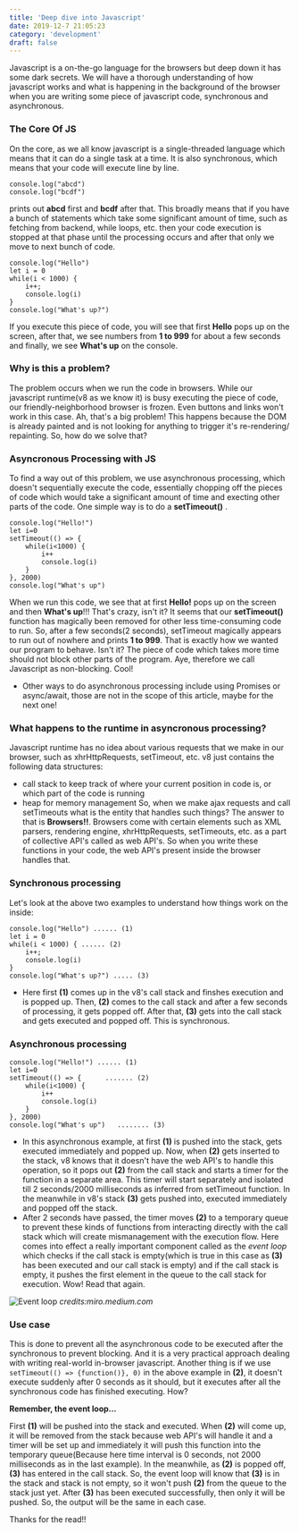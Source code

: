 ```yaml
---
title: 'Deep dive into Javascript'
date: 2019-12-7 21:05:23
category: 'development'
draft: false
---
```


Javascript is a on-the-go language for the browsers but deep down it has some dark secrets. We will have a thorough understanding of how javascript works and what is happening in the background of the browser when you are writing some piece of javascript code, synchronous and asynchronous.

### The Core Of JS

On the core, as we all know javascript is a single-threaded language which means that it can do a single task at a time. It is also synchronous, which means that your code will execute line by line.

```
console.log("abcd")
console.log("bcdf")
```

prints out **abcd** first and **bcdf** after that. This broadly means that if you have a bunch of statements which take some significant amount of time, such as fetching from backend, while loops, etc. then your code execution is stopped at that phase until the processing occurs and after that only we move to next bunch of code.

```
console.log("Hello")
let i = 0
while(i < 1000) {
    i++;
    console.log(i)
}
console.log("What's up?")
```

If you execute this piece of code, you will see that first **Hello** pops up on the screen, after that, we see numbers from **1 to 999** for about a few seconds and finally, we see **What's up** on the console.

### Why is this a problem?

The problem occurs when we run the code in browsers. While our javascript runtime(v8 as we know it) is busy executing the piece of code, our friendly-neighborhood browser is frozen. Even buttons and links won't work in this case. Ah, that's a big problem! This happens because the DOM is already painted and is not looking for anything to trigger it's re-rendering/ repainting. So, how do we solve that?

### Asyncronous Processing with JS

To find a way out of this problem, we use asynchronous processing, which doesn't sequentially execute the code, essentially chopping off the pieces of code which would take a significant amount of time and execting other parts of the code. One simple way is to do a **setTimeout()** .

```
console.log("Hello!")
let i=0
setTimeout(() => {
    while(i<1000) {
        i++
        console.log(i)
    }
}, 2000)
console.log("What's up")
```

When we run this code, we see that at first **Hello!** pops up on the screen and then **What's up**!!! That's crazy, isn't it? It seems that our **setTimeout()** function has magically been removed for other less time-consuming code to run. So, after a few seconds(2 seconds), setTimeout magically appears to run out of nowhere and prints **1 to 999**. That is exactly how we wanted our program to behave. Isn't it? The piece of code which takes more time should not block other parts of the program. Aye, therefore we call Javascript as non-blocking. Cool!

- Other ways to do asynchronous processing include using Promises or async/await, those are not in the scope of this article, maybe for the next one!

### What happens to the runtime in asyncronous processing?

Javascript runtime has no idea about various requests that we make in our browser, such as xhrHttpRequests, setTimeout, etc. v8 just contains the following data structures:

- call stack to keep track of where your current position in code is, or which part of the code is running
- heap for memory management
  So, when we make ajax requests and call setTimeouts what is the entity that handles such things? The answer to that is **Browsers!!**. Browsers come with certain elements such as XML parsers, rendering engine, xhrHttpRequests, setTimeouts, etc. as a part of collective API's called as web API's. So when you write these functions in your code, the web API's present inside the browser handles that.

### Synchronous processing

Let's look at the above two examples to understand how things work on the inside:

```
console.log("Hello") ...... (1)
let i = 0
while(i < 1000) { ...... (2)
    i++;
    console.log(i)
}
console.log("What's up?") ..... (3)
```

- Here first **(1)** comes up in the v8's call stack and finshes execution and is popped up. Then,
  **(2)** comes to the call stack and after a few seconds of processing, it gets popped off. After that, **(3)** gets into the call stack and gets executed and popped off. This is synchronous.

### Asynchronous processing

```
console.log("Hello!") ...... (1)
let i=0
setTimeout(() => {      ....... (2)
    while(i<1000) {
        i++
        console.log(i)
    }
}, 2000)
console.log("What's up")   ........ (3)
```

- In this asynchronous example, at first **(1)** is pushed into the stack, gets executed immediately and popped up. Now, when **(2)** gets inserted to the stack, v8 knows that it doesn't have the web API's to handle this operation, so it pops out **(2)** from the call stack and starts a timer for the function in a separate area. This timer will start separately and isolated till 2 seconds/2000 milliseconds as inferred from setTimeout function. In the meanwhile in v8's stack **(3)** gets pushed into, executed immediately and popped off the stack.
- After 2 seconds have passed, the timer moves **(2)** to a temporary queue to prevent these kinds of functions from interacting directly with the call stack which will create mismanagement with the execution flow. Here comes into effect a really important component called as the _event loop_ which checks if the call stack is empty(which is true in this case as **(3)** has been executed and our call stack is empty) and if the call stack is empty, it pushes the first element in the queue to the call stack for execution. Wow! Read that again.

![Event loop](https://miro.medium.com/max/2100/1*iHhUyO4DliDwa6x_cO5E3A.gif)
_credits:miro.medium.com_

### Use case

This is done to prevent all the asynchronous code to be executed after the synchronous to prevent blocking. And it is a very practical approach dealing with writing real-world in-browser javascript.
Another thing is if we use `setTimeout(() => {function()}, 0)` in the above example in **(2)**, it doesn't execute suddenly after 0 seconds as it should, but it executes after all the synchronous code has finished executing. How?

**Remember, the event loop...**

First **(1)** will be pushed into the stack and executed. When **(2)** will come up, it will be removed from the stack because web API's will handle it and a timer will be set up and immediately it will push this function into the temporary queue(Because here time interval is 0 seconds, not 2000 milliseconds as in the last example). In the meanwhile, as **(2)** is popped off, **(3)** has entered in the call stack. So, the event loop will know that **(3)** is in the stack and stack is not empty, so it won't push **(2)** from the queue to the stack just yet. After **(3)** has been executed successfully, then only it will be pushed. So, the output will be the same in each case.

Thanks for the read!!
